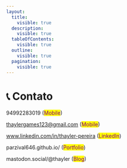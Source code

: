 ```yaml
---
layout:
  title:
    visible: true
  description:
    visible: true
  tableOfContents:
    visible: true
  outline:
    visible: true
  pagination:
    visible: true
---
```


# 📞 Contato

94992283019 (<mark style="color:purple;">Mobile</mark>)&#x20;

thaylergames123@gmail.com (<mark style="color:purple;">Mobile</mark>)&#x20;

www.linkedin.com/in/thayler-pereira (<mark style="color:purple;">LinkedIn</mark>)&#x20;

parzival646.github.io/ (<mark style="color:purple;">Portfolio</mark>)

&#x20;mastodon.social/@thayler (<mark style="color:purple;">Blog</mark>)
